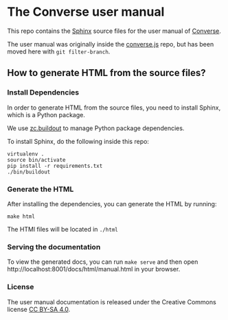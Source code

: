 # The Converse user manual

This repo contains the [Sphinx](http://sphinx-doc.org/) source files for the user manual of [Converse](http://conversejs.org/).

The user manual was originally inside the [converse.js](https://github.com/conversejs/converse.js) repo, but has been moved here with `git filter-branch`.

## How to generate HTML from the source files?

### Install Dependencies

In order to generate HTML from the source files, you need to install Sphinx,
which is a Python package.

We use [zc.buildout](http://www.buildout.org/en/latest/) to manage Python
package dependencies.

To install Sphinx, do the following inside this repo:

    virtualenv .
    source bin/activate
    pip install -r requirements.txt
    ./bin/buildout

### Generate the HTML

After installing the dependencies, you can generate the HTML by running:

    make html

The HTMl files will be located in `./html`

### Serving the documentation

To view the generated docs, you can run `make serve` and then open
http://localhost:8001/docs/html/manual.html in your browser.

### License

The user manual documentation is released under the Creative Commons license [CC BY-SA 4.0](https://creativecommons.org/licenses/by-sa/4.0/legalcode#languages).
